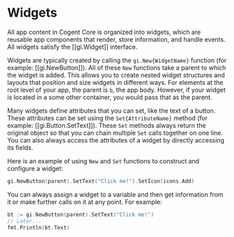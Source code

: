 # Widgets

All app content in Cogent Core is organized into widgets, which are reusable app components that render, store information, and handle events. All widgets satisfy the [[gi.Widget]] interface.

Widgets are typically created by calling the `gi.New{WidgetName}` function (for example: [[gi.NewButton]]). All of these `New` functions take a parent to which the widget is added. This allows you to create nested widget structures and layouts that position and size widgets in different ways. For elements at the root level of your app, the parent is `b`, the app body. However, if your widget is located in a some other container, you would pass that as the parent.

Many widgets define attributes that you can set, like the text of a button. These attributes can be set using the `Set{AttributeName}` method (for example: [[gi.Button.SetText]]). These `Set` methods always return the original object so that you can chain multiple `Set` calls together on one line. You can also always access the attributes of a widget by directly accessing its fields.

Here is an example of using `New` and `Set` functions to construct and configure a widget:

```Go
gi.NewButton(parent).SetText("Click me!").SetIcon(icons.Add)
```

You can always assign a widget to a variable and then get information from it or make further calls on it at any point. For example:

```go
bt := gi.NewButton(parent).SetText("Click me!")
// Later...
fmt.Println(bt.Text)
```